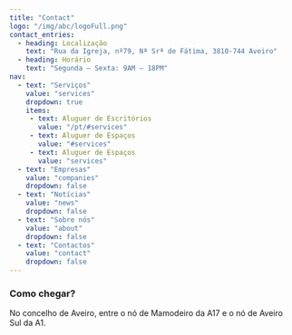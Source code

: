 ```yaml
---
title: "Contact"
logo: "/img/abc/logoFull.png"
contact_entries:
  - heading: Localização
    text: "Rua da Igreja, nº79, Nª Srª de Fátima, 3810-744 Aveiro"
  - heading: Horário
    text: "Segunda – Sexta: 9AM – 18PM"
nav:
  - text: "Serviços"
    value: "services"
    dropdown: true
    items:
     - text: Aluguer de Escritórios
       value: "/pt/#services"
     - text: Aluguer de Espaços
       value: "#services"
     - text: Aluguer de Espaços
       value: "services"
  - text: "Empresas"
    value: "companies"
    dropdown: false
  - text: "Notícias"
    value: "news"
    dropdown: false
  - text: "Sobre nós"
    value: "about"
    dropdown: false
  - text: "Contactos"
    value: "contact"
    dropdown: false
---
```

<h3 class="f4 b lh-title mb2">Como chegar?</h3>


No concelho de Aveiro, entre o nó de Mamodeiro da A17 e o nó de Aveiro Sul da A1.